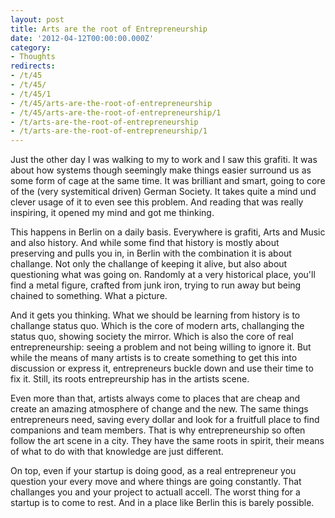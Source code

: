 ```yaml
---
layout: post
title: Arts are the root of Entrepreneurship
date: '2012-04-12T00:00:00.000Z'
category:
- Thoughts
redirects:
- /t/45
- /t/45/
- /t/45/1
- /t/45/arts-are-the-root-of-entrepreneurship
- /t/45/arts-are-the-root-of-entrepreneurship/1
- /t/arts-are-the-root-of-entrepreneurship
- /t/arts-are-the-root-of-entrepreneurship/1
---
```




Just the other day I was walking to my to work and I saw this grafiti. It was about how systems though seemingly make things easier surround us as some form of cage at the same time. It was brilliant and smart, going to core of the (very systemitical driven) German Society. It takes quite a mind und clever usage of it to even see this problem. And reading that was really inspiring, it opened my mind and got me thinking.

This happens in Berlin on a daily basis. Everywhere is grafiti, Arts and Music and also history. And while some find that history is mostly about preserving and pulls you in, in Berlin with the combination it is about challange. Not only the challange of keeping it alive, but also about questioning what was going on. Randomly at a very historical place, you'll find a metal figure, crafted from junk iron, trying to run away but being chained to something. What a picture.

And it gets you thinking. What we should be learning from history is to challange status quo. Which is the core of modern arts, challanging the status quo, showing society the mirror. Which is also the core of real entrepreneurship: seeing a problem and not being willing to ignore it. But while the means of many artists is to create something to get this into discussion or express it, entrepreneurs buckle down and use their time to fix it. Still, its roots entrepreurship has in the artists scene.

Even more than that, artists always come to places that are cheap and create an amazing atmosphere of change and the new. The same things entrepreneurs need, saving every dollar and look for a fruitfull place to find companions and team members. That is why entrepreneurship so often follow the art scene in a city. They have the same roots in spirit, their means of what to do with that knowledge are just different.

On top, even if your startup is doing good, as a real entrepreneur you question your every move and where things are going constantly. That challanges you and your project to actuall accell. The worst thing for a startup is to come to rest. And in a place like Berlin this is barely possible.
